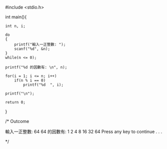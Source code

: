 #include <stdio.h>

int main(){

    int n, i;
    
    do
    {
        printf("輸入一正整數: ");
        scanf("%d", &n);
    }
    while(n <= 0);
    
    printf("%d 的因數有: \n", n);
    
    for(i = 1; i <= n; i++)
        if(n % i == 0)
            printf("%d  ", i);
    
    printf("\n");
    
    return 0;

}


/* Outcome

輸入一正整數: 64
64 的因數有:
1  2  4  8  16  32  64
Press any key to continue . . .

*/
